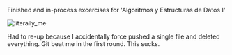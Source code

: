 Finished and in-process excercises for 'Algoritmos y Estructuras de Datos I'

![literally_me](https://i.imgur.com/dmHgFdE.png)

Had to re-up because I accidentally force pushed a single file and deleted everything. Git beat me in the first round. This sucks.